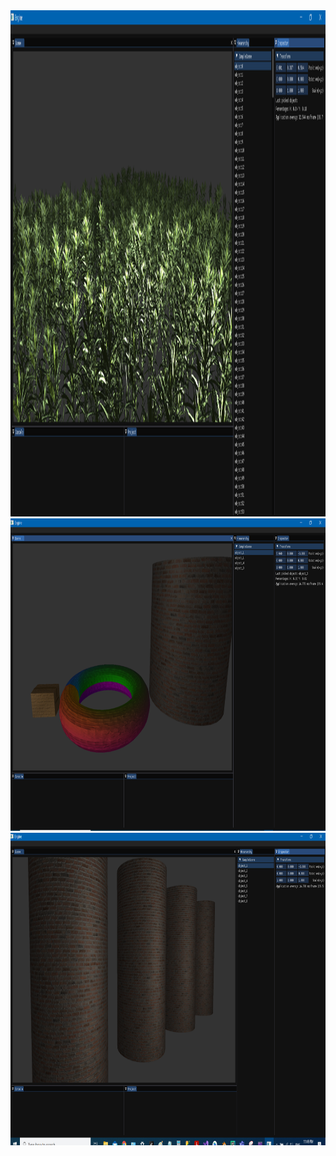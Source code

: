 <img src="ScreenShots/ss3.png" width = "1440" height = "810">
<img src="ScreenShots/ss1.png" width = "1000" height = "500">
<img src="ScreenShots/ss2.png" width = "1000" height = "500">
